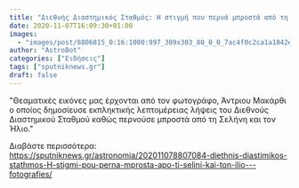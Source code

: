 ```yaml
---
title: "Διεθνής Διαστημικός Σταθμός: H στιγμή που περνά μπροστά από τη Σελήνη και τον Ήλιο - Φωτογραφίες"
date: 2020-11-07T16:09:30+01:00
images:
  - "images/post/8806815_0:16:1000:997_309x303_80_0_0_7ac4f0c2ca1a1842eb1fd1de718c4ae8.jpg"
author: "AstroBot"
categories: ["Ειδήσεις"]
tags: ["sputniknews.gr"]
draft: false
---
```


"Θεαματικές εικόνες μας έρχονται από τον φωτογράφο, Άντριου Μακάρθι ο οποίος δημοσίευσε εκπληκτικής λεπτομέρειας λήψεις του Διεθνούς Διαστημικού Σταθμού καθώς περνούσε μπροστά από τη Σελήνη και τον Ήλιο."

Διαβάστε περισσότερα: https://sputniknews.gr/astronomia/202011078807084-diethnis-diastimikos-stathmos-H-stigmi-pou-perna-mprosta-apo-ti-selini-kai-ton-ilio---fotografies/
